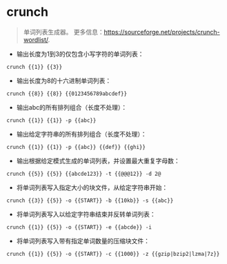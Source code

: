 # crunch

> 单词列表生成器。
> 更多信息：<https://sourceforge.net/projects/crunch-wordlist/>.

- 输出长度为1到3的仅包含小写字符的单词列表：

`crunch {{1}} {{3}}`

- 输出长度为8的十六进制单词列表：

`crunch {{8}} {{8}} {{0123456789abcdef}}`

- 输出abc的所有排列组合（长度不处理）：

`crunch {{1}} {{1}} -p {{abc}}`

- 输出给定字符串的所有排列组合（长度不处理）：

`crunch {{1}} {{1}} -p {{abc}} {{def}} {{ghi}}`

- 输出根据给定模式生成的单词列表，并设置最大重复字母数：

`crunch {{5}} {{5}} {{abcde123}} -t {{@@@12}} -d 2@`

- 将单词列表写入指定大小的块文件，从给定字符串开始：

`crunch {{3}} {{5}} -o {{START}} -b {{10kb}} -s {{abc}}`

- 将单词列表写入以给定字符串结束并反转单词列表：

`crunch {{1}} {{5}} -o {{START}} -e {{abcde}} -i`

- 将单词列表写入带有指定单词数量的压缩块文件：

`crunch {{1}} {{5}} -o {{START}} -c {{1000}} -z {{gzip|bzip2|lzma|7z}}`